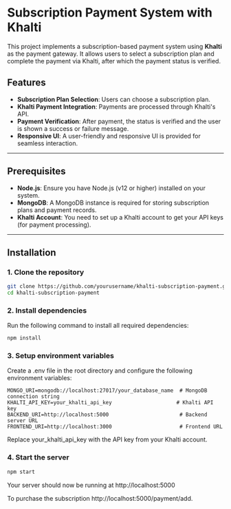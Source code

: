 # Subscription Payment System with Khalti

This project implements a subscription-based payment system using **Khalti** as the payment gateway. It allows users to select a subscription plan and complete the payment via Khalti, after which the payment status is verified.

## Features

- **Subscription Plan Selection**: Users can choose a subscription plan.
- **Khalti Payment Integration**: Payments are processed through Khalti's API.
- **Payment Verification**: After payment, the status is verified and the user is shown a success or failure message.
- **Responsive UI**: A user-friendly and responsive UI is provided for seamless interaction.

---

## Prerequisites

- **Node.js**: Ensure you have Node.js (v12 or higher) installed on your system.
- **MongoDB**: A MongoDB instance is required for storing subscription plans and payment records.
- **Khalti Account**: You need to set up a Khalti account to get your API keys (for payment processing).

---

## Installation

### 1. Clone the repository

```bash
git clone https://github.com/yourusername/khalti-subscription-payment.git
cd khalti-subscription-payment
```

### 2. Install dependencies
Run the following command to install all required dependencies:

```bash
npm install
```

### 3. Setup environment variables
Create a .env file in the root directory and configure the following environment variables:

```dotenv
MONGO_URI=mongodb://localhost:27017/your_database_name  # MongoDB connection string
KHALTI_API_KEY=your_khalti_api_key                     # Khalti API key
BACKEND_URI=http://localhost:5000                       # Backend server URL
FRONTEND_URI=http://localhost:3000                      # Frontend URL
```

Replace your_khalti_api_key with the API key from your Khalti account.

### 4. Start the server
```bash
npm start
```

Your server should now be running at http://localhost:5000

To purchase the subscription http://localhost:5000/payment/add.
